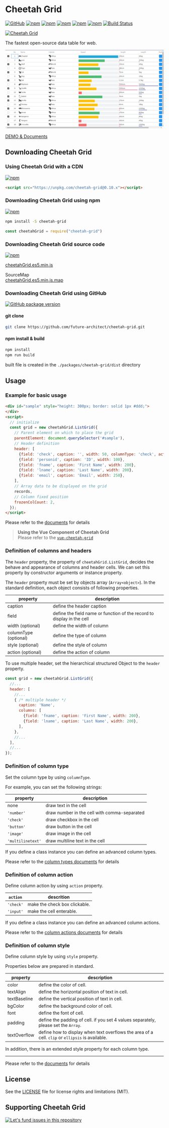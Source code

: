 # Cheetah Grid

[![GitHub](https://img.shields.io/github/license/future-architect/cheetah-grid.svg)](https://github.com/future-architect/cheetah-grid)
[![npm](https://img.shields.io/npm/v/cheetah-grid.svg)](https://www.npmjs.com/package/cheetah-grid)
[![npm](https://img.shields.io/npm/dw/cheetah-grid.svg)](http://www.npmtrends.com/cheetah-grid)
[![npm](https://img.shields.io/npm/dm/cheetah-grid.svg)](http://www.npmtrends.com/cheetah-grid)
[![npm](https://img.shields.io/npm/dy/cheetah-grid.svg)](http://www.npmtrends.com/cheetah-grid)
[![npm](https://img.shields.io/npm/dt/cheetah-grid.svg)](http://www.npmtrends.com/cheetah-grid)
[![Build Status](https://travis-ci.org/future-architect/cheetah-grid.svg?branch=master)](https://travis-ci.org/future-architect/cheetah-grid)  

[![Cheetah Grid](https://future-architect.github.io/cheetah-grid/logo.png)](https://future-architect.github.io/cheetah-grid/)  

The fastest open-source data table for web.

[![capture.png](https://github.com/future-architect/cheetah-grid/raw/master/images/capture.png)](https://future-architect.github.io/cheetah-grid/)

[DEMO & Documents](https://future-architect.github.io/cheetah-grid/)

## Downloading Cheetah Grid

### Using Cheetah Grid with a CDN

[![npm](https://img.shields.io/npm/v/cheetah-grid.svg)](https://www.npmjs.com/package/cheetah-grid)

```html
<script src="https://unpkg.com/cheetah-grid@0.10.x"></script>
```

### Downloading Cheetah Grid using npm

[![npm](https://img.shields.io/npm/v/cheetah-grid.svg)](https://www.npmjs.com/package/cheetah-grid)

```sh
npm install -S cheetah-grid
```

```js
const cheetahGrid = require("cheetah-grid")
```

### Downloading Cheetah Grid source code

[![npm](https://img.shields.io/npm/v/cheetah-grid.svg)](https://www.npmjs.com/package/cheetah-grid)

[cheetahGrid.es5.min.js](https://unpkg.com/cheetah-grid@0.10.x/dist/cheetahGrid.es5.min.js)  

SourceMap  
[cheetahGrid.es5.min.js.map](https://unpkg.com/cheetah-grid@0.10.x/dist/cheetahGrid.es5.min.js.map)  


### Downloading Cheetah Grid using GitHub

[![GitHub package version](https://img.shields.io/github/package-json/v/future-architect/cheetah-grid.svg)](https://github.com/future-architect/cheetah-grid)

#### git clone

```bash
git clone https://github.com/future-architect/cheetah-grid.git
```

#### npm install & build

```bash
npm install
npm run build
```

built file is created in the `./packages/cheetah-grid/dist` directory

## Usage

### Example for basic usage

```html
<div id="sample" style="height: 300px; border: solid 1px #ddd;">
</div>
<script>
  // initialize
  const grid = new cheetahGrid.ListGrid({
    // Parent element on which to place the grid
    parentElement: document.querySelector('#sample'),
    // Header definition
    header: [
      {field: 'check', caption: '', width: 50, columnType: 'check', action: 'check'},
      {field: 'personid', caption: 'ID', width: 100},
      {field: 'fname', caption: 'First Name', width: 200},
      {field: 'lname', caption: 'Last Name', width: 200},
      {field: 'email', caption: 'Email', width: 250},
    ],
    // Array data to be displayed on the grid
    records,
    // Column fixed position
    frozenColCount: 2,
  });
</script>
```

Please refer to the [documents](https://future-architect.github.io/cheetah-grid/) for details

> **Using the Vue Component of Cheetah Grid**  
> Please refer to the [`vue-cheetah-grid`](https://www.npmjs.com/package/vue-cheetah-grid)  

### Definition of columns and headers

The `header` property, the property of `cheetahGrid.ListGrid`, decides the behave and appearance of columns and header cells.
We can set this property by constructor arguments or instance property.

The `header` property must be set by objects array (`Array<object>`).
In the standard definition, each object consists of following properties.

| property | description |
|---|---|
| caption               | define the header caption |
| field                 | define the field name or function of the record to display in the cell |
| width (optional)      | define the width of column |
| columnType (optional) | define the type of column |
| style (optional)      | define the style of column |
| action (optional)     | define the action of column |

To use multiple header, set the hierarchical structured Object to the `header` property.  

```js
const grid = new cheetahGrid.ListGrid({
  //...
  header: [
    //...
    { /* multiple header */
      caption: 'Name',
      columns: [
        {field: 'fname', caption: 'First Name', width: 200},
        {field: 'lname', caption: 'Last Name', width: 200},
      ],
    },
    //...
  ],
  //...
});
```

### Definition of column type

Set the column type by using `columnType`.

For example, you can set the following strings:

|property|description|
|---|---|
|none|draw text in the cell|
|`'number'`|draw number in the cell with comma-separated|
|`'check'`|draw checkbox in the cell|
|`'button'`|draw button in the cell|
|`'image'`|draw image in the cell|
|`'multilinetext'`|draw multiline text in the cell|

If you define a class instance you can define an advanced column types.

Please refer to the [column types documents](https://future-architect.github.io/cheetah-grid/0.10/demos/usage/column_types/Classes.html) for details  

### Definition of column action

Define column action by using `action` property.  

| `action` | descrition |
|---|---|
|`'check'` | make the check box clickable. |
|`'input'` | make the cell enterable. |

If you define a class instance you can define an advanced column actions.

Please refer to the [column actions documents](https://future-architect.github.io/cheetah-grid/0.10/demos/usage/column_actions/Classes.html) for details  

### Definition of column style

Define column style by using `style` property.  

Properties below are prepared in standard.  

|property|description|
|---|---|
|color|define the color of cell.|
|textAlign|define the horizontal position of text in cell.|
|textBaseline|define the vertical position of text in cell.|
|bgColor|define the background color of cell.|
|font|define the font of cell.|
|padding|define the padding of cell. if you set 4 values separately, please set the `Array`.|
|textOverflow|define how to display when text overflows the area of a cell. `clip` or `ellipsis` is available.|

In addition, there is an extended style property for each column type.

---

Please refer to the [documents](https://future-architect.github.io/cheetah-grid/) for details

## License

See the [LICENSE](LICENSE) file for license rights and limitations (MIT).

## Supporting Cheetah Grid

[![Let's fund issues in this repository](https://issuehunt.io/static/embed/issuehunt-button-v1.svg)](https://issuehunt.io/repos/109199313)　 

